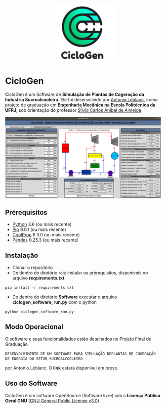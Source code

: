 <p align="center">
<img width="212" alt="ciclogen-software" src="https://github.com/antonio-leblanc/CicloGen/blob/master/images/ciclogen_logo1.png">
</p>

# CicloGen 

CicloGen é um Software de **Simulação de Plantas de Cogeração da Industria Sucroalcooleira**. Ele foi desenvolvido por <a href="https://www.linkedin.com/in/antonio-leblanc/">Antonio Leblanc</a>, como projeto de graduação em **Engenharia Mecânica na Escola Politécnica da UFRJ**, sob orientação do professor [Sĺlvio Carlos Aníbal de Almeida](http://www.mecanica.ufrj.br/ufrj-em/index.php?option=com_content&view=article&id=90:silvio-carlos-anibal-de-almeida&catid=36&Itemid=148&lang=pt")

<img width="997" alt="ciclogen-software" src="https://github.com/antonio-leblanc/CicloGen/blob/master/images/ciclogenFull.png">


## Prérequisitos

- [Python](https://www.python.org/) 3.6 (ou mais recente)
- [Pip](https://pip.pypa.io/en/stable/) 9.0.1 (ou mais recente)
- [CoolProp](http://www.coolprop.org/) 6.3.0 (ou mais recente)
- [Pandas](https://pypi.org/project/pandas/) 0.25.3 (ou mais recente)


## Instalação

- Clonar o repositório
- De dentro do diretório raiz instalar os prérequisitos, disponiveis no arquivo **requirements.txt**

```
pip install -r requirements.txt
```

- De dentro do diretório **Software** executar o arquivo **ciclogen_software_run.py** com o python

```
python ciclogen_software_run.py
```
## Modo Operacional

O software e suas funcionalidades estão detalhados no Projeto Final de Graduação 
```
DESENVOLVIMENTO DE UM SOFTWARE PARA SIMULAÇÃO DEPLANTAS DE COGERAÇÃO DE ENERGIA DO SETOR SUCROALCOOLEIRO
```
por Antonio Leblanc.
O **link** estará disponível em breve.

## Uso do Software

CicloGen é um software OpenSource (Software livre) sob a **Licença Pública Geral GNU** ([GNU General Public License v3.0](https://www.gnu.org/licenses/quick-guide-gplv3.html)).

